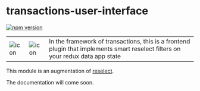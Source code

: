 # transactions-user-interface
[![npm version](https://badge.fury.io/js/transactions-user-interface.svg)](https://badge.fury.io/js/transactions-user-interface)

<table>
  <td>
    <img src="https://raw.githubusercontent.com/Ledoux/transactions-user-interface/master/icon.png" alt="icon" title="made by @cecilesnips"/>
  </td>
  <td>
    <img src="https://raw.githubusercontent.com/Ledoux/transactions-user-interface/master/transactions-user-interface.png" alt="icon" title="made by @cecilesnips"/>
  </td>
  <td>
    In the framework of transactions, this is a frontend plugin that implements smart reselect filters on your redux data app state
  </td>
</table>

This module is an augmentation of <a href="https://github.com/reactjs/reselect">reselect</a>.

The documentation will come soon.
